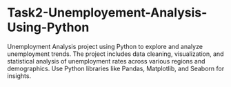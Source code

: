 # Task2-Unemployement-Analysis-Using-Python
Unemployment Analysis project using Python to explore and analyze unemployment trends. The project includes data cleaning, visualization, and statistical analysis of unemployment rates across various regions and demographics. Use Python libraries like Pandas, Matplotlib, and Seaborn for insights.
